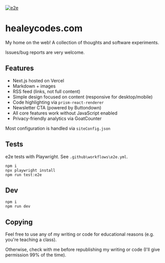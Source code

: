 [![e2e](https://github.com/healeycodes/healeycodes.com/actions/workflows/e2e.yml/badge.svg)](https://github.com/healeycodes/healeycodes.com/actions/workflows/e2e.yml)

# healeycodes.com

My home on the web! A collection of thoughts and software experiments.

Issues/bug reports are very welcome.

## Features

- Next.js hosted on Vercel
- Markdown + images
- RSS feed (links, not full content)
- Simple design focused on content (responsive for desktop/mobile)
- Code highlighting via `prism-react-renderer`
- Newsletter CTA (powered by Buttondown)
- All core features work without JavaScript enabled
- Privacy-friendly analytics via GoatCounter

Most configuration is handled via `siteConfig.json`

## Tests

e2e tests with Playwright. See `.github\workflows\e2e.yml`.

```
npm i
npx playwright install
npm run test:e2e
```

## Dev

```
npm i
npm run dev
```

## Copying

Feel free to use any of my writing or code for educational reasons (e.g. you're teaching a class).

Otherwise, check with me before republishing my writing or code (I'll give permission 99% of the time).
